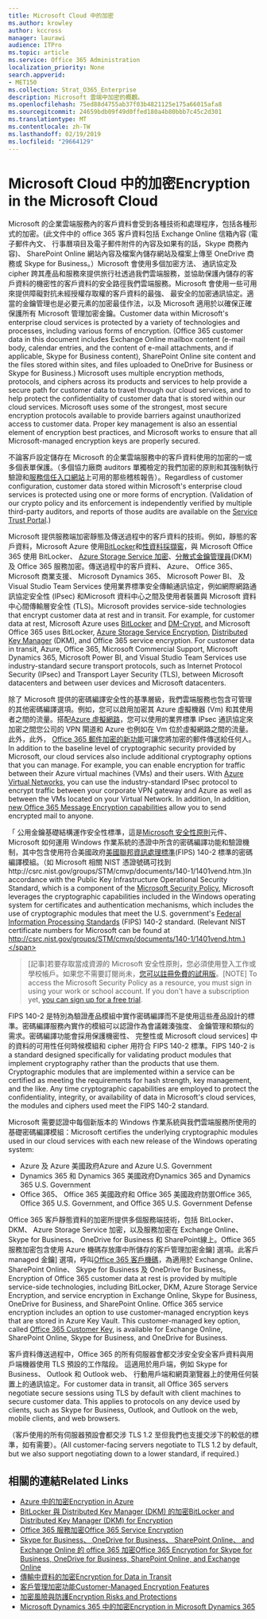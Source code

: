 ```yaml
---
title: Microsoft Cloud 中的加密
ms.author: krowley
author: kccross
manager: laurawi
audience: ITPro
ms.topic: article
ms.service: Office 365 Administration
localization_priority: None
search.appverid:
- MET150
ms.collection: Strat_O365_Enterprise
description: Microsoft 雲端中加密的概觀。
ms.openlocfilehash: 75ed88d4755ab37f03b4821125e175a66015afa8
ms.sourcegitcommit: 24659bdb09f49d0ffed180a4b80bbb7c45c2d301
ms.translationtype: MT
ms.contentlocale: zh-TW
ms.lasthandoff: 02/19/2019
ms.locfileid: "29664129"
---
```

# <a name="encryption-in-the-microsoft-cloud"></a><span data-ttu-id="53e2f-103">Microsoft Cloud 中的加密</span><span class="sxs-lookup"><span data-stu-id="53e2f-103">Encryption in the Microsoft Cloud</span></span>

<span data-ttu-id="53e2f-p101">Microsoft 的企業雲端服務內的客戶資料會受到各種技術和處理程序，包括各種形式的加密。(此文件中的 office 365 客戶資料包括 Exchange Online 信箱內容 (電子郵件內文、 行事曆項目及電子郵件附件的內容及如果有的話，Skype 商務內容)、 SharePoint Online 網站內容及檔案內儲存網站及檔案上傳至 OneDrive 商務或 Skype for Business。）Microsoft 會使用多個加密方法、 通訊協定及 cipher 跨其產品和服務來提供旅行社透過我們雲端服務，並協助保護內儲存的客戶資料的機密性的客戶資料的安全路徑我們雲端服務。Microsoft 會使用一些可用來提供障礙對抗未經授權存取權的客戶資料的最強、 最安全的加密通訊協定。適當的金鑰管理也是必要元素的加密最佳作法，以及 Microsoft 適用於以確保正確保護所有 Microsoft 管理加密金鑰。</span><span class="sxs-lookup"><span data-stu-id="53e2f-p101">Customer data within Microsoft's enterprise cloud services is protected by a variety of technologies and processes, including various forms of encryption. (Office 365 customer data in this document includes Exchange Online mailbox content (e-mail body, calendar entries, and the content of e-mail attachments, and if applicable, Skype for Business content), SharePoint Online site content and the files stored within sites, and files uploaded to OneDrive for Business or Skype for Business.) Microsoft uses multiple encryption methods, protocols, and ciphers across its products and services to help provide a secure path for customer data to travel through our cloud services, and to help protect the confidentiality of customer data that is stored within our cloud services. Microsoft uses some of the strongest, most secure encryption protocols available to provide barriers against unauthorized access to customer data. Proper key management is also an essential element of encryption best practices, and Microsoft works to ensure that all Microsoft-managed encryption keys are properly secured.</span></span>

<span data-ttu-id="53e2f-p102">不論客戶設定儲存在 Microsoft 的企業雲端服務中的客戶資料使用的加密的一或多個表單保護。（多個協力廠商 auditors 單獨檢定的我們加密的原則和其強制執行驗證和[服務信任入口網站](https://aka.ms/stp)上可用的那些稽核報告）。</span><span class="sxs-lookup"><span data-stu-id="53e2f-p102">Regardless of customer configuration, customer data stored within Microsoft's enterprise cloud services is protected using one or more forms of encryption. (Validation of our crypto policy and its enforcement is independently verified by multiple third-party auditors, and reports of those audits are available on the [Service Trust Portal](https://aka.ms/stp).)</span></span>

<span data-ttu-id="53e2f-p103">Microsoft 提供服務端加密靜態及傳送過程中的客戶資料的技術。例如，靜態的客戶資料，Microsoft Azure 使用[BitLocker](https://docs.microsoft.com/windows/device-security/bitlocker/bitlocker-overview)和[性資料採擷窖](https://en.wikipedia.org/wiki/Dm-crypt)，與 Microsoft Office 365 使用 BitLocker、 [Azure Storage Service 加密](https://azure.microsoft.com/documentation/articles/storage-service-encryption/)、[分散式金鑰管理員](https://support.office.com/article/989ba10c-f73f-4efb-ad1b-af3322e5f376)(DKM) 及 Office 365 服務加密。傳送過程中的客戶資料、 Azure、 Office 365、 Microsoft 商業支援、 Microsoft Dynamics 365、 Microsoft Power BI、 及 Visual Studio Team Services 使用業界標準安全傳輸通訊協定，例如網際網路通訊協定安全性 (IPsec) 和Microsoft 資料中心之間及使用者裝置與 Microsoft 資料中心間傳輸層安全性 (TLS)。</span><span class="sxs-lookup"><span data-stu-id="53e2f-p103">Microsoft provides service-side technologies that encrypt customer data at rest and in transit. For example, for customer data at rest, Microsoft Azure uses [BitLocker](https://docs.microsoft.com/windows/device-security/bitlocker/bitlocker-overview) and [DM-Crypt](https://en.wikipedia.org/wiki/Dm-crypt), and Microsoft Office 365 uses BitLocker, [Azure Storage Service Encryption](https://azure.microsoft.com/documentation/articles/storage-service-encryption/), [Distributed Key Manager](https://support.office.com/article/989ba10c-f73f-4efb-ad1b-af3322e5f376) (DKM), and Office 365 service encryption. For customer data in transit, Azure, Office 365, Microsoft Commercial Support, Microsoft Dynamics 365, Microsoft Power BI, and Visual Studio Team Services use industry-standard secure transport protocols, such as Internet Protocol Security (IPsec) and Transport Layer Security (TLS), between Microsoft datacenters and between user devices and Microsoft datacenters.</span></span>

<span data-ttu-id="53e2f-p104">除了 Microsoft 提供的密碼編譯安全性的基準層級，我們雲端服務也包含可管理的其他密碼編譯選項。例如，您可以啟用加密其 Azure 虛擬機器 (Vm) 和其使用者之間的流量。搭配[Azure 虛擬網路](https://azure.microsoft.com/services/virtual-network/)，您可以使用的業界標準 IPsec 通訊協定來加密之間您公司的 VPN 閘道和 Azure 也例如在 Vm 位於虛擬網路之間的流量。此外，此外， [Office 365 郵件加密的新功能](set-up-new-message-encryption-capabilities.md)可讓您將加密的郵件傳送給任何人。</span><span class="sxs-lookup"><span data-stu-id="53e2f-p104">In addition to the baseline level of cryptographic security provided by Microsoft, our cloud services also include additional cryptography options that you can manage. For example, you can enable encryption for traffic between their Azure virtual machines (VMs) and their users. With [Azure Virtual Networks](https://azure.microsoft.com/services/virtual-network/), you can use the industry-standard IPsec protocol to encrypt traffic between your corporate VPN gateway and Azure as well as between the VMs located on your Virtual Network. In addition, In addition, [new Office 365 Message Encryption capabilities](set-up-new-message-encryption-capabilities.md) allow you to send encrypted mail to anyone.</span></span>

<span data-ttu-id="53e2f-p105">「 公用金鑰基礎結構運作安全性標準，這是[Microsoft 安全性原則](https://servicetrust.microsoft.com/ViewPage/TrustDocuments?command=Download&downloadType=Document&downloadId=5868ecc8-50b7-4f91-b43f-640e2b99e86e&docTab=6d000410-c9e9-11e7-9a91-892aae8839ad_FAQ%20and%20White%20Papers)元件、 Microsoft 如何運用 Windows 作業系統的憑證中所含的密碼編譯功能和驗證機制，其中包含使用符合美國政府[美國聯邦資訊處理標準](http://csrc.nist.gov/publications/PubsFIPS.html)(FIPS) 140-2 標準的密碼編譯模組。（如 Microsoft 相關 NIST 憑證號碼可找到http://csrc.nist.gov/groups/STM/cmvp/documents/140-1/1401vend.htm.)</span><span class="sxs-lookup"><span data-stu-id="53e2f-p105">In accordance with the Public Key Infrastructure Operational Security Standard, which is a component of the [Microsoft Security Policy](https://servicetrust.microsoft.com/ViewPage/TrustDocuments?command=Download&downloadType=Document&downloadId=5868ecc8-50b7-4f91-b43f-640e2b99e86e&docTab=6d000410-c9e9-11e7-9a91-892aae8839ad_FAQ%20and%20White%20Papers), Microsoft leverages the cryptographic capabilities included in the Windows operating system for certificates and authentication mechanisms, which includes the use of cryptographic modules that meet the U.S. government's [Federal Information Processing Standards](http://csrc.nist.gov/publications/PubsFIPS.html) (FIPS) 140-2 standard. (Relevant NIST certificate numbers for Microsoft can be found at http://csrc.nist.gov/groups/STM/cmvp/documents/140-1/1401vend.htm.)</span></span>

> <span data-ttu-id="53e2f-p106">[記事]若要存取當成資源的 Microsoft 安全性原則，您必須使用登入工作或學校帳戶。如果您不需要訂閱尚未，[您可以註冊免費的試用版](https://servicetrust.microsoft.com/Home/TrialSubscriptions)。</span><span class="sxs-lookup"><span data-stu-id="53e2f-p106">[NOTE] To access the Microsoft Security Policy as a resource, you must sign in using your work or school account. If you don't have a subscription yet, [you can sign up for a free trial](https://servicetrust.microsoft.com/Home/TrialSubscriptions).</span></span>

<span data-ttu-id="53e2f-p107">FIPS 140-2 是特別為驗證產品模組中實作密碼編譯而不是使用這些產品設計的標準。密碼編譯服務內實作的模組可以認證作為會議雜湊強度、 金鑰管理和類似的需求。密碼編譯功能會採用保護機密性、 完整性或 Microsoft cloud services] 中的資料的可用性任何時候模組和 cipher 用符合 FIPS 140-2 標準。</span><span class="sxs-lookup"><span data-stu-id="53e2f-p107">FIPS 140-2 is a standard designed specifically for validating product modules that implement cryptography rather than the products that use them. Cryptographic modules that are implemented within a service can be certified as meeting the requirements for hash strength, key management, and the like. Any time cryptographic capabilities are employed to protect the confidentiality, integrity, or availability of data in Microsoft's cloud services, the modules and ciphers used meet the FIPS 140-2 standard.</span></span>

<span data-ttu-id="53e2f-124">Microsoft 需要認證中每個新版本的 Windows 作業系統與我們雲端服務所使用的基礎密碼編譯模組：</span><span class="sxs-lookup"><span data-stu-id="53e2f-124">Microsoft certifies the underlying cryptographic modules used in our cloud services with each new release of the Windows operating system:</span></span>
- <span data-ttu-id="53e2f-125">Azure 及 Azure 美國政府</span><span class="sxs-lookup"><span data-stu-id="53e2f-125">Azure and Azure U.S. Government</span></span>
- <span data-ttu-id="53e2f-126">Dynamics 365 和 Dynamics 365 美國政府</span><span class="sxs-lookup"><span data-stu-id="53e2f-126">Dynamics 365 and Dynamics 365 U.S. Government</span></span>
- <span data-ttu-id="53e2f-127">Office 365、 Office 365 美國政府和 Office 365 美國政府防禦</span><span class="sxs-lookup"><span data-stu-id="53e2f-127">Office 365, Office 365 U.S. Government, and Office 365 U.S. Government Defense</span></span>

<span data-ttu-id="53e2f-p108">Office 365 客戶靜態資料的加密所提供多個服務端技術，包括 BitLocker、 DKM、 Azure Storage Service 加密，以及服務加密在 Exchange Online、 Skype for Business、 OneDrive for Business 和 SharePoint線上。Office 365 服務加密包含使用 Azure 機碼存放庫中所儲存的客戶管理加密金鑰] 選項。此客戶 managed 金鑰] 選項，呼叫[Office 365 客戶機碼](https://support.office.com/article/f2cd475a-e592-46cf-80a3-1bfb0fa17697)，為適用於 Exchange Online、 SharePoint Online、 Skype for Business 及 OneDrive for Business。</span><span class="sxs-lookup"><span data-stu-id="53e2f-p108">Encryption of Office 365 customer data at rest is provided by multiple service-side technologies, including BitLocker, DKM, Azure Storage Service Encryption, and service encryption in Exchange Online, Skype for Business, OneDrive for Business, and SharePoint Online. Office 365 service encryption includes an option to use customer-managed encryption keys that are stored in Azure Key Vault. This customer-managed key option, called [Office 365 Customer Key](https://support.office.com/article/f2cd475a-e592-46cf-80a3-1bfb0fa17697), is available for Exchange Online, SharePoint Online, Skype for Business, and OneDrive for Business.</span></span>

<span data-ttu-id="53e2f-p109">客戶資料傳送過程中，Office 365 的所有伺服器會都交涉安全安全客戶資料與用戶端機器使用 TLS 預設的工作階段。 這適用於用戶端，例如 Skype for Business、 Outlook 和 Outlook web、 行動用戶端和網頁瀏覽器上的使用任何裝置上的通訊協定。</span><span class="sxs-lookup"><span data-stu-id="53e2f-p109">For customer data in transit, all Office 365 servers negotiate secure sessions using TLS by default with client machines to secure customer data.  This applies to protocols on any device used by clients, such as Skype for Business, Outlook, and Outlook on the web, mobile clients, and web browsers.</span></span>

<span data-ttu-id="53e2f-133">（客戶使用的所有伺服器預設會都交涉 TLS 1.2 至但我們也支援交涉下的較低的標準，如有需要）。</span><span class="sxs-lookup"><span data-stu-id="53e2f-133">(All customer-facing servers negotiate to TLS 1.2 by default, but we also support negotiating down to a lower standard, if required.)</span></span>

## <a name="related-links"></a><span data-ttu-id="53e2f-134">相關的連結</span><span class="sxs-lookup"><span data-stu-id="53e2f-134">Related Links</span></span>

- [<span data-ttu-id="53e2f-135">Azure 中的加密</span><span class="sxs-lookup"><span data-stu-id="53e2f-135">Encryption in Azure</span></span>](office-365-azure-encryption.md)
- [<span data-ttu-id="53e2f-136">BitLocker 與 Distributed Key Manager (DKM) 的加密</span><span class="sxs-lookup"><span data-stu-id="53e2f-136">BitLocker and Distributed Key Manager (DKM) for Encryption</span></span>](office-365-bitlocker-and-distributed-key-manager-for-encryption.md)
- [<span data-ttu-id="53e2f-137">Office 365 服務加密</span><span class="sxs-lookup"><span data-stu-id="53e2f-137">Office 365 Service Encryption</span></span>](office-365-service-encryption.md)
- [<span data-ttu-id="53e2f-138">Skype for Business、 OneDrive for Business、 SharePoint Online、 and Exchange Online 的 office 365 加密</span><span class="sxs-lookup"><span data-stu-id="53e2f-138">Office 365 Encryption for Skype for Business, OneDrive for Business, SharePoint Online, and Exchange Online</span></span>](office-365-encryption-for-skype-onedrive-sharepoint-and-exchange.md)
- [<span data-ttu-id="53e2f-139">傳輸中資料的加密</span><span class="sxs-lookup"><span data-stu-id="53e2f-139">Encryption for Data in Transit</span></span>](office-365-encryption-for-data-in-transit.md)
- [<span data-ttu-id="53e2f-140">客戶管理加密功能</span><span class="sxs-lookup"><span data-stu-id="53e2f-140">Customer-Managed Encryption Features</span></span>](office-365-customer-managed-encryption-features.md)
- [<span data-ttu-id="53e2f-141">加密風險與防護</span><span class="sxs-lookup"><span data-stu-id="53e2f-141">Encryption Risks and Protections</span></span>](office-365-encryption-risks-and-protections.md)
- [<span data-ttu-id="53e2f-142">Microsoft Dynamics 365 中的加密</span><span class="sxs-lookup"><span data-stu-id="53e2f-142">Encryption in Microsoft Dynamics 365</span></span>](office-365-encryption-in-microsoft-dynamics-365.md)